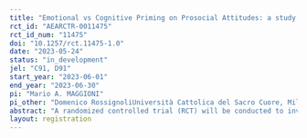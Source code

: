 ```yaml
---
title: "Emotional vs Cognitive Priming on Prosocial Attitudes: a study on a representative sample of the Italian Adult Population"
rct_id: "AEARCTR-0011475"
rct_id_num: "11475"
doi: "10.1257/rct.11475-1.0"
date: "2023-05-24"
status: "in_development"
jel: "C91, D91"
start_year: "2023-06-01"
end_year: "2023-06-30"
pi: "Mario A. MAGGIONI"
pi_other: "Domenico RossignoliUniversità Cattolica del Sacro Cuore, Milano - Catholic University of the Sacred Heart, Milano"
abstract: "A randomized controlled trial (RCT) will be conducted to investigate the effects of emotional and cognitive priming on prosocial behavior in Italian adults. A total of 1,500 Italian adults will be randomly assigned to one of three groups: 500 subjects to the emotional priming (through a photo), 500 subjects to the cognitive priming (through a diagram), 500 subjects to the control group. Participants in the emotional priming group will be shown a well-identifiable image of the COVID period. Participants in the cognitive priming group will be shown a picture of a diagram showing COVID related data. Participants in the control group will not be shown any picture. Participants will then play three experimental games: a Prisoner's Dilemma (PD), an Ultimatum Game as Proposer (UGP), and an Ultimatum Game as Responder (UGR). The results of this RCT are expected to show whether participants in the different priming groups will exhibit different choices than control group participants. The findings of this RCT may help expanding the understanding of the factors that influence prosocial behavior, especially in relation to the post-pandemic context."
layout: registration
---
```


